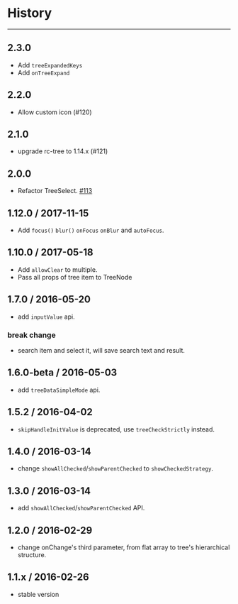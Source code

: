 # History
---

## 2.3.0

- Add `treeExpandedKeys`
- Add `onTreeExpand`

## 2.2.0

- Allow custom icon (#120)

## 2.1.0

- upgrade rc-tree to 1.14.x (#121)

## 2.0.0

- Refactor TreeSelect. [#113](https://github.com/react-component/tree-select/pull/113)

## 1.12.0 / 2017-11-15

- Add `focus()` `blur()` `onFocus` `onBlur` and `autoFocus`.

## 1.10.0 / 2017-05-18

- Add `allowClear` to multiple.
- Pass all props of tree item to TreeNode

## 1.7.0 / 2016-05-20
- add `inputValue` api.

### break change
- search item and select it, will save search text and result.

## 1.6.0-beta / 2016-05-03
- add `treeDataSimpleMode` api.

## 1.5.2 / 2016-04-02
- `skipHandleInitValue` is deprecated, use `treeCheckStrictly` instead.

## 1.4.0 / 2016-03-14
- change `showAllChecked`/`showParentChecked` to `showCheckedStrategy`.

## 1.3.0 / 2016-03-14
- add `showAllChecked`/`showParentChecked` API.

## 1.2.0 / 2016-02-29
- change onChange's third parameter, from flat array to tree's hierarchical structure.

## 1.1.x / 2016-02-26
- stable version
